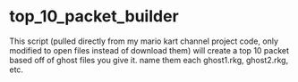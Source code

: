 # top_10_packet_builder

This script (pulled directly from my mario kart channel project code, only modified to open files instead of download them) will create a top 10 packet based off of ghost files you give it. name them each ghost1.rkg, ghost2.rkg, etc.
